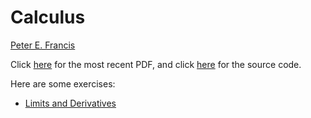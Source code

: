 # Calculus

[Peter E. Francis](https://PeterEFrancis.com)

Click [here](Calculus.pdf) for the most recent PDF, and click [here](https://github.com/PeterEFrancis/calculus) for the source code.

Here are some exercises:
- [Limits and Derivatives](https://github.com/PeterEFrancis/calculus/blob/main/Limits%20and%20Derivatives%20Practice%20Problems.pdf)